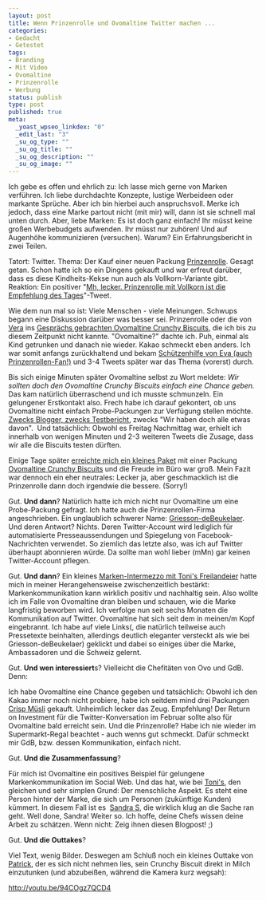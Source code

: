 ```yaml
--- 
layout: post
title: Wenn Prinzenrolle und Ovomaltine Twitter machen ...
categories: 
- Gedacht
- Getestet
tags: 
- Branding
- Mit Video
- Ovomaltine
- Prinzenrolle
- Werbung
status: publish
type: post
published: true
meta: 
  _yoast_wpseo_linkdex: "0"
  _edit_last: "3"
  _su_og_type: ""
  _su_og_title: ""
  _su_og_description: ""
  _su_og_image: ""
---
```

Ich gebe es offen und ehrlich zu: Ich lasse mich gerne von Marken verführen. Ich liebe durchdachte Konzepte, lustige Werbeideen oder markante Sprüche. Aber ich bin hierbei auch anspruchsvoll. Merke ich jedoch, dass eine Marke partout nicht (mit mir) will, dann ist sie schnell mal unten durch. Aber, liebe Marken: Es ist doch ganz einfach! Ihr müsst keine großen Werbebudgets aufwenden. Ihr müsst nur zuhören! Und auf Augenhöhe kommunizieren (versuchen). Warum? Ein Erfahrungsbericht in zwei Teilen. <!--more-->

Tatort: Twitter. Thema: Der Kauf einer neuen Packung <a href="http://www.griesson-debeukelaer.de/deDE/marken/prinzen-rolle/">Prinzenrolle</a>. Gesagt getan. Schon hatte ich so ein Dingens gekauft und war erfreut darüber, dass es diese Kindheits-Kekse nun auch als Vollkorn-Variante gibt. Reaktion: Ein positiver "<a href="https://twitter.com/jollife/status/173007094725877760">Mh, lecker. Prinzenrolle mit Vollkorn ist die Empfehlung des Tages</a>"-Tweet.

Wie dem nun mal so ist: Viele Menschen - viele Meinungen. Schwups begann eine Diskussion darüber was besser sei. Prinzenrolle oder die von <a href="https://twitter.com/veramayr">Vera</a> ins <a href="https://twitter.com/veramayr/status/173009479426777088">Gesprächs gebrachten Ovomaltine Crunchy Biscuits</a>, die ich bis zu diesem Zeitpunkt nicht kannte. "Ovomaltine?" dachte ich. Puh, einmal als Kind getrunken und danach nie wieder. Kakao schmeckt eben anders. Ich war somit anfangs zurückhaltend und bekam <a href="https://twitter.com/neongoldig/status/173009860407988224">Schützenhilfe von Eva (auch Prinzenrollen-Fan!)</a> und 3-4 Tweets später war das Thema (vorerst) durch.

Bis sich einige Minuten später Ovomaltine selbst zu Wort meldete: <em>Wir sollten doch den Ovomaltine Crunchy Biscuits einfach eine Chance geben.</em> Das kam natürlich überraschend und ich musste schmunzeln. Ein gelungener Erstkontakt also. Frech habe ich darauf gekontert, ob uns Ovomaltine nicht einfach Probe-Packungen zur Verfügung stellen möchte. <a href="https://twitter.com/veramayr/status/173305718307438592">Zwecks Blogger, zwecks Testbericht</a>, zwecks "Wir haben doch alle etwas davon".  Und tatsächlich: Obwohl es Freitag Nachmittag war, erhielt ich innerhalb von wenigen Minuten und 2-3 weiteren Tweets die Zusage, dass wir alle die Biscuits testen dürften.

Einige Tage später <a href="https://twitter.com/jollife/status/175555792173412352">erreichte mich ein kleines Paket</a> mit einer Packung <a href="http://www.ovomaltine.at/startseite-at/ovo/121/ovomaltine-crunchy-biscuit/produkte.htm">Ovomaltine Crunchy Biscuits</a> und die Freude im Büro war groß. Mein Fazit war dennoch ein eher neutrales: Lecker ja, aber geschmacklich ist die Prinzenrolle dann doch irgendwie die bessere. (Sorry!)

Gut. <strong>Und dann</strong>? Natürlich hatte ich mich nicht nur Ovomaltine um eine Probe-Packung gefragt. Ich hatte auch die Prinzenrollen-Firma angeschrieben. Ein unglaublich schwerer Name: <a href="https://twitter.com/gdb_germany">Griesson-deBeukelaer</a>. Und deren Antwort? Nichts. Deren Twitter-Account wird lediglich für automatisierte Presseaussendungen und Spiegelung von Facebook-Nachrichten verwendet. So ziemlich das letzte also, was ich auf Twitter überhaupt abonnieren würde. Da sollte man wohl lieber (mMn) gar keinen Twitter-Account pflegen.

Gut. <strong>Und dann</strong>? Ein kleines <a title="Ei like" href="http://johannes.nagl.name/2012/ei-like-tonis-freilandeier/">Marken-Intermezzo mit Toni's Freilandeier</a> hatte mich in meiner Herangehensweise zwischenzeitlich bestärkt: Markenkommunikation kann wirklich positiv und nachhaltig sein. Also wollte ich im Falle von Ovomaltine dran bleiben und schauen, wie die Marke langfristig beworben wird. Ich verfolge nun seit sechs Monaten die Kommunikation auf Twitter. Ovomaltine hat sich seit dem in meinen/m Kopf eingebrannt. Ich habe auf viele Links(, die natürlich teilweise auch Pressetexte beinhalten, allerdings deutlich eleganter versteckt als wie bei Griesson-deBeukelaer) geklickt und dabei so einiges über die Marke, Ambassadoren und die Schweiz gelernt.

Gut. <strong>Und wen interessiert</strong>s? Vielleicht die Chefitäten von Ovo und GdB. Denn:

Ich habe Ovomaltine eine Chance gegeben und tatsächlich: Obwohl ich den Kakao immer noch nicht probiere, habe ich seitdem mind drei Packungen <a href="http://www.ovomaltine.at/startseite-at/ovo/muesli/ovomaltine-crisp-muesli/produkte.htm">Crisp Müsli</a> gekauft. Unheimlich lecker das Zeug. Empfehlung! Der Return on Investment für die Twitter-Konversation im Februar sollte also für Ovomaltine bald erreicht sein. Und die Prinzenrolle? Habe ich nie wieder im Supermarkt-Regal beachtet - auch wenns gut schmeckt. Dafür schmeckt mir GdB, bzw. dessen Kommunikation, einfach nicht.

Gut. <strong>Und die Zusammenfassung</strong>?

Für mich ist Ovomaltine ein positives Beispiel für gelungene Markenkommunikation im Social Web. Und das hat, wie bei <a href="https://www.facebook.com/tonis.freiheit">Toni's</a>, den gleichen und sehr simplen Grund: Der menschliche Aspekt. Es steht eine Person hinter der Marke, die sich um Personen (zukünftige Kunden) kümmert. In diesem Fall ist es  <a href="https://twitter.com/sstirnemann">Sandra S</a>, die wirklich klug an die Sache ran geht. Well done, Sandra! Weiter so. Ich hoffe, deine Chefs wissen deine Arbeit zu schätzen. Wenn nicht: Zeig ihnen diesen Blogpost! ;)

Gut. <strong>Und die Outtakes</strong>?

Viel Text, wenig Bilder. Deswegen am Schluß noch ein kleines Outtake von <a href="http://www.twitter.com/catearcher">Patrick</a>, der es sich nicht nehmen lies, sein Crunchy Biscuit direkt in Milch einzutunken (und abzubeißen, während die Kamera kurz wegsah):

http://youtu.be/94COgz7QCD4
